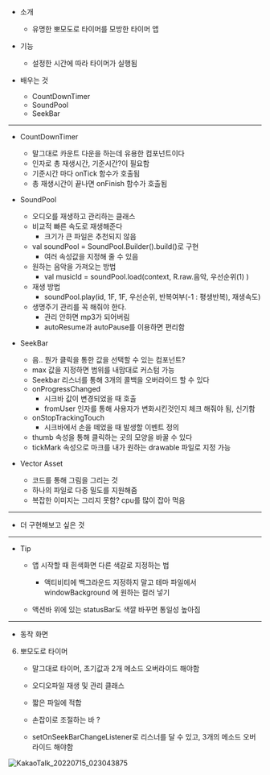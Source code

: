 - 소개
	- 유명한 뽀모도로 타이머를 모방한 타이머 앱

- 기능
	- 설정한 시간에 따라 타이머가 실행됨


- 배우는 것

	- CountDownTimer
	- SoundPool
	- SeekBar

---

- CountDownTimer
	- 말그대로 카운트 다운을 하는데 유용한 컴포넌트이다
	- 인자로 총 재생시간, 기준시간?이 필요함
	- 기준시간 마다 onTick 함수가 호출됨
	- 총 재생시간이 끝나면 onFinish 함수가 호출됨


- SoundPool
	- 오디오를 재생하고 관리하는 클래스
	- 비교적 빠른 속도로 재생해준다
		- 크기가 큰 파일은 추천되지 않음
	- val soundPool = SoundPool.Builder().build()로 구현
		- 여러 속성값을 지정해 줄 수 있음
	- 원하는 음악을 가져오는 방법
		- val musicId = soundPool.load(context, R.raw.음악, 우선순위(1) )
	- 재생 방법
		- soundPool.play(id, 1F, 1F, 우선순위, 반복여부(-1 : 평생반복), 재생속도)
	- 생명주기 관리를 꼭 해줘야 한다.
		- 관리 안하면 mp3가 되어버림
		- autoResume과 autoPause를 이용하면 편리함

 
- SeekBar
	- 음.. 뭔가 클릭을 통한 값을 선택할 수 있는 컴포넌트?
	- max 값을 지정하면 범위를 내맘대로 커스텀 가능
	- Seekbar 리스너를 통해 3개의 콜백을 오버라이드 할 수 있다
	- onProgressChanged
		- 시크바 값이 변경되었을 때 호출
		- fromUser 인자를 통해 사용자가 변화시킨것인지 체크 해줘야 됨, 신기함	
	- onStopTrackingTouch
		- 시크바에서 손을 떼었을 때 발생할 이벤트 정의
	- thumb 속성을 통해 클릭하는 곳의 모양을 바꿀 수 있다
	- tickMark 속성으로 마크를 내가 원하는 drawable 파일로 지정 가능


- Vector Asset
	- 코드를 통해 그림을 그리는 것
	- 하나의 파일로 다중 밀도를 지원해줌
	- 복잡한 이미지는 그리지 못함? cpu를 많이 잡아 먹음

---

- 더 구현해보고 싶은 것

---

- Tip
	- 앱 시작할 때 흰색화면 다른 색갈로 지정하는 법
		- 액티비티에 백그라운드 지정하지 말고 테마 파일에서 windowBackground 에 원하는 컬러 넣기
	
	- 액션바 위에 있는 statusBar도 색깔 바꾸면 통일성 높아짐

---

- 동작 화면



6. 뽀모도로 타이머
  
     - 말그대로 타이머, 초기값과 2개 메소드 오버라이드 해야함 
   
     - 오디오파일 재생 및 관리 클래스
     - 짧은 파일에 적합
   
     - 손잡이로 조절하는 바 ?
     - setOnSeekBarChangeListener로 리스너를 달 수 있고, 3개의 메소드 오버라이드 해야함



![KakaoTalk_20220715_023043875](https://user-images.githubusercontent.com/68932465/179046367-47212e5a-0545-4a14-9052-dcbee7119845.jpg)

